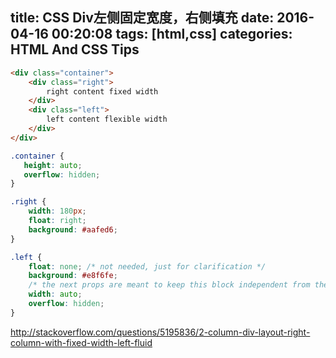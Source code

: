 title: CSS Div左侧固定宽度，右侧填充
date: 2016-04-16 00:20:08
tags: [html,css]
categories: HTML And CSS Tips
---

```html
<div class="container">
    <div class="right">
        right content fixed width
    </div>
    <div class="left">
        left content flexible width
    </div>
</div>
```

```css
.container {
   height: auto;
   overflow: hidden;
}

.right {
    width: 180px;
    float: right;
    background: #aafed6;
}

.left {
    float: none; /* not needed, just for clarification */
    background: #e8f6fe;
    /* the next props are meant to keep this block independent from the other floated one */
    width: auto;
    overflow: hidden;
}​​
```

http://stackoverflow.com/questions/5195836/2-column-div-layout-right-column-with-fixed-width-left-fluid